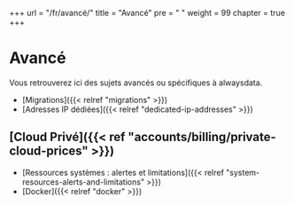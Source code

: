 +++
url = "/fr/avancé/"
title = "Avancé"
pre = "<i class='fas fa-fw fa-asterisk'></i> "
weight = 99
chapter = true
+++

# Avancé

Vous retrouverez ici des sujets avancés ou spécifiques à alwaysdata.

- [Migrations]({{< relref "migrations" >}})
- [Adresses IP dédiées]({{< relref "dedicated-ip-addresses" >}})

## [Cloud Privé]({{< ref "accounts/billing/private-cloud-prices" >}})

- [Ressources systèmes : alertes et limitations]({{< relref "system-resources-alerts-and-limitations" >}})
- [Docker]({{< relref "docker" >}})
